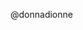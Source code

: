 


<!--

Your pull request will be routed to the following person by default for triaging.
If you know who should review your pull request, please remove the mentioning below.

-->

@donnadionne
